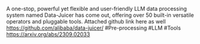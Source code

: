 A one-stop, powerful yet flexible and user-friendly LLM data processing system named Data-Juicer has come out, offering over 50 built-in versatile operators and pluggable tools. Attached github link here as well
https://github.com/alibaba/data-juicer/
#Pre-processing #LLM #Tools 
https://arxiv.org/abs/2309.02033
